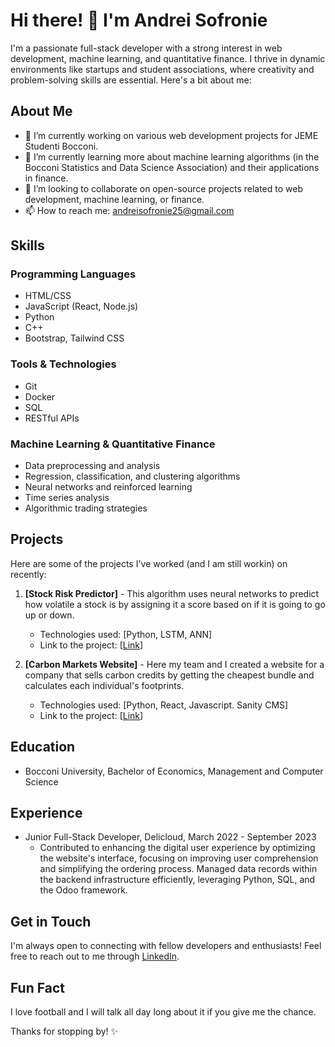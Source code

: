 # Hi there! 👋 I'm Andrei Sofronie

I'm a passionate full-stack developer with a strong interest in web development, machine learning, and quantitative finance. I thrive in dynamic environments like startups and student associations, where creativity and problem-solving skills are essential. Here's a bit about me:

## About Me

- 🔭 I’m currently working on various web development projects for JEME Studenti Bocconi.
- 🌱 I’m currently learning more about machine learning algorithms (in the Bocconi Statistics and Data Science Association) and their applications in finance.
- 👯 I’m looking to collaborate on open-source projects related to web development, machine learning, or finance.
- 📫 How to reach me: andreisofronie25@gmail.com

## Skills

### Programming Languages

- HTML/CSS 
- JavaScript (React, Node.js)
- Python 
- C++ 
- Bootstrap, Tailwind CSS

### Tools & Technologies

- Git
- Docker
- SQL
- RESTful APIs

### Machine Learning & Quantitative Finance

- Data preprocessing and analysis
- Regression, classification, and clustering algorithms
- Neural networks and reinforced learning
- Time series analysis
- Algorithmic trading strategies

## Projects

Here are some of the projects I've worked (and I am still workin) on recently:

1. **[Stock Risk Predictor]** - This algorithm uses neural networks to predict how volatile a stock is by assigning it a score based on if it is going to go up or down.
   - Technologies used: [Python, LSTM, ANN]
   - Link to the project: [[Link](https://github.com/Sofro21/STOCK)]

2. **[Carbon Markets Website]** - Here my team and I created a website for a company that sells carbon credits by getting the cheapest bundle and calculates each individual's footprints.
   - Technologies used: [Python, React, Javascript. Sanity CMS]
   - Link to the project: [[Link](https://github.com/Sofro21/carbon-markets)]

## Education

- Bocconi University, Bachelor of Economics, Management and Computer Science

## Experience

- Junior Full-Stack Developer, Delicloud, March 2022 - September 2023
  - Contributed to enhancing the digital user experience by optimizing the website's interface, focusing on improving user comprehension and simplifying the ordering process. Managed data records within the backend infrastructure efficiently, leveraging Python, SQL, and the Odoo framework.


## Get in Touch

I'm always open to connecting with fellow developers and enthusiasts! Feel free to reach out to me through [LinkedIn]([https://www.linkedin.com/in/yourusername/](https://www.linkedin.com/in/andrei-sofronie-a035781b6/)).

## Fun Fact

I love football and I will talk all day long about it if you give me the chance.

Thanks for stopping by! ✨
